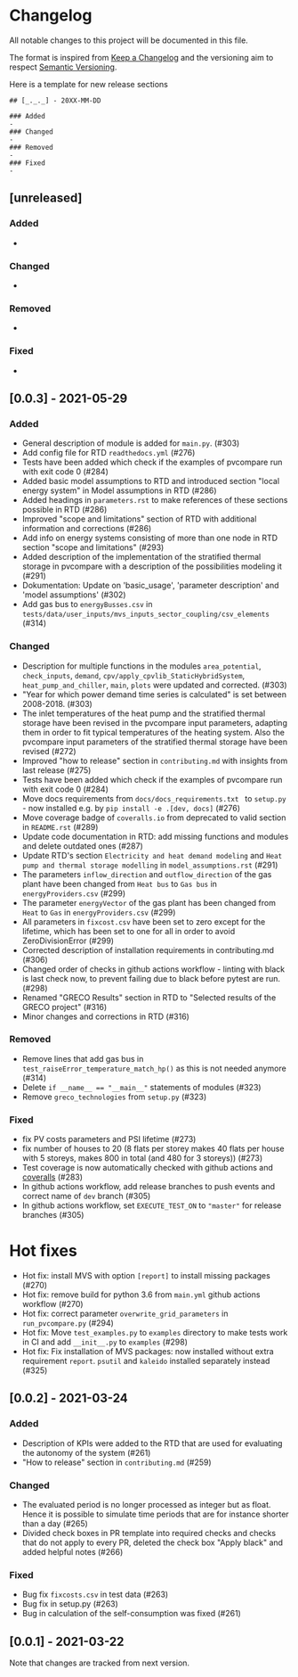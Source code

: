 # Changelog
All notable changes to this project will be documented in this file.

The format is inspired from [Keep a Changelog](http://keepachangelog.com/en/1.0.0/)
and the versioning aim to respect [Semantic Versioning](http://semver.org/spec/v2.0.0.html).

Here is a template for new release sections

```
## [_._._] - 20XX-MM-DD

### Added
-
### Changed
-
### Removed
-
### Fixed
-
```

## [unreleased]

### Added
-
### Changed
-
### Removed
-
### Fixed
-

## [0.0.3] - 2021-05-29

### Added
- General description of module is added for `main.py`. (#303)
- Add config file for RTD `readthedocs.yml` (#276)
- Tests have been added which check if the examples of pvcompare run with exit code 0 (#284)
- Added basic model assumptions to RTD and introduced section "local energy system" in Model assumptions in RTD (#286)
- Added headings in `parameters.rst` to make references of these sections possible in RTD (#286)
- Improved "scope and limitations" section of RTD with additional information and corrections (#286)
- Add info on energy systems consisting of more than one node in RTD section "scope and limitations" (#293)
- Added description of the implementation of the stratified thermal storage in pvcompare with a description of the possibilities modeling it (#291)
- Dokumentation: Update on 'basic_usage', 'parameter description' and 'model assumptions' (#302)
- Add gas bus to `energyBusses.csv` in  `tests/data/user_inputs/mvs_inputs_sector_coupling/csv_elements` (#314)

### Changed
- Description for multiple functions in the modules `area_potential`, `check_inputs`, `demand`, `cpv/apply_cpvlib_StaticHybridSystem`, `heat_pump_and_chiller`, `main`, `plots` were updated and corrected. (#303)
- "Year for which power demand time series is calculated" is set between 2008-2018. (#303)
- The inlet temperatures of the heat pump and the stratified thermal storage have been revised in the pvcompare input parameters, adapting them in order to fit typical temperatures of the heating system. Also the pvcompare input parameters of the stratified thermal storage have been revised (#272)
- Improved "how to release" section in `contributing.md` with insights from last release (#275)
- Tests have been added which check if the examples of pvcompare run with exit code 0 (#284)
- Move docs requirements from `docs/docs_requirements.txt ` to `setup.py` - now installed e.g. by `pip install -e .[dev, docs]` (#276)
- Move coverage badge of `coveralls.io` from deprecated to valid section in `README.rst` (#289)
- Update code documentation in RTD: add missing functions and modules and delete outdated ones (#287)
- Update RTD's section `Electricity and heat demand modeling` and `Heat pump and thermal storage modelling` in `model_assumptions.rst` (#291)
- The parameters `inflow_direction` and `outflow_direction` of the gas plant have been changed from `Heat bus` to `Gas bus` in `energyProviders.csv` (#299)
- The parameter `energyVector` of the gas plant has been changed from `Heat` to `Gas` in `energyProviders.csv` (#299)
- All parameters in `fixcost.csv` have been set to zero except for the lifetime, which has been set to one for all in order to avoid ZeroDivisionError (#299)
- Corrected description of installation requirements in contributing.md (#306)
- Changed order of checks in github actions workflow - linting with black is last check now, to prevent failing due to black before pytest are run. (#298)
- Renamed "GRECO Results" section in RTD to "Selected results of the GRECO project" (#316)
- Minor changes and corrections in RTD (#316)


### Removed
- Remove lines that add gas bus in `test_raiseError_temperature_match_hp()` as this is not needed anymore (#314)
- Delete `if __name__ == "__main__"` statements of modules (#323)
- Remove `greco_technologies` from `setup.py` (#323)

### Fixed
- fix PV costs parameters and PSI lifetime (#273)
- fix number of houses to 20 (8 flats per storey makes 40 flats per house with 5 storeys, makes 800 in total (and 480 for 3 storeys)) (#273)
- Test coverage is now automatically checked with github actions and [coveralls](https://coveralls.io/github/greco-project/pvcompare) (#283)
- In github actions workflow, add release branches to push events and correct name of `dev` branch (#305)
- In github actions workflow, set `EXECUTE_TEST_ON` to `"master"` for release branches (#305)

# Hot fixes
- Hot fix: install MVS with option `[report]` to install missing packages (#270)
- Hot fix: remove build for python 3.6 from `main.yml` github actions workflow (#270)
- Hot fix: correct parameter `overwrite_grid_parameters` in `run_pvcompare.py` (#294)
- Hot fix: Move `test_examples.py` to `examples` directory to make tests work in CI and add `__init__.py` to `examples` (#298)
- Hot fix: Fix installation of MVS packages: now installed without extra requirement `report`. `psutil` and `kaleido` installed separately instead (#325)

## [0.0.2] - 2021-03-24

### Added
- Description of KPIs were added to the RTD that are used for evaluating the autonomy of the system (#261)
- "How to release" section in `contributing.md` (#259)

### Changed
- The evaluated period is no longer processed as integer but as float. Hence it is possible to simulate time periods that are for instance shorter than a day (#265)
- Divided check boxes in PR template into required checks and checks that do not apply to every PR, deleted the check box "Apply black" and added helpful notes (#266)

### Fixed
- Bug fix `fixcosts.csv` in test data (#263)
- Bug fix in setup.py (#263)
- Bug in calculation of the self-consumption was fixed (#261)

## [0.0.1] - 2021-03-22

Note that changes are tracked from next version.
